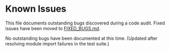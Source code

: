 # Known Issues

This file documents outstanding bugs discovered during a code audit.
Fixed issues have been moved to [FIXED_BUGS.md](FIXED_BUGS.md).

No outstanding bugs have been documented at this time. (Updated after resolving module import failures in the test suite.)
